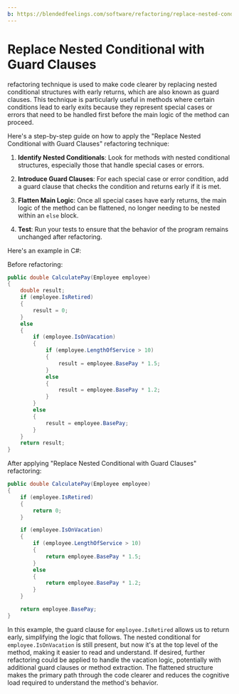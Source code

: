 ```yaml
---
b: https://blendedfeelings.com/software/refactoring/replace-nested-conditional-with-cuard-clauses-refactoring.md
---
```


# Replace Nested Conditional with Guard Clauses 
refactoring technique is used to make code clearer by replacing nested conditional structures with early returns, which are also known as guard clauses. This technique is particularly useful in methods where certain conditions lead to early exits because they represent special cases or errors that need to be handled first before the main logic of the method can proceed.

Here's a step-by-step guide on how to apply the "Replace Nested Conditional with Guard Clauses" refactoring technique:

1. **Identify Nested Conditionals**: Look for methods with nested conditional structures, especially those that handle special cases or errors.

2. **Introduce Guard Clauses**: For each special case or error condition, add a guard clause that checks the condition and returns early if it is met.

3. **Flatten Main Logic**: Once all special cases have early returns, the main logic of the method can be flattened, no longer needing to be nested within an `else` block.

4. **Test**: Run your tests to ensure that the behavior of the program remains unchanged after refactoring.

Here's an example in C#:

Before refactoring:

```csharp
public double CalculatePay(Employee employee)
{
    double result;
    if (employee.IsRetired)
    {
        result = 0;
    }
    else
    {
        if (employee.IsOnVacation)
        {
            if (employee.LengthOfService > 10)
            {
                result = employee.BasePay * 1.5;
            }
            else
            {
                result = employee.BasePay * 1.2;
            }
        }
        else
        {
            result = employee.BasePay;
        }
    }
    return result;
}
```

After applying "Replace Nested Conditional with Guard Clauses" refactoring:

```csharp
public double CalculatePay(Employee employee)
{
    if (employee.IsRetired)
    {
        return 0;
    }

    if (employee.IsOnVacation)
    {
        if (employee.LengthOfService > 10)
        {
            return employee.BasePay * 1.5;
        }
        else
        {
            return employee.BasePay * 1.2;
        }
    }

    return employee.BasePay;
}
```

In this example, the guard clause for `employee.IsRetired` allows us to return early, simplifying the logic that follows. The nested conditional for `employee.IsOnVacation` is still present, but now it's at the top level of the method, making it easier to read and understand. If desired, further refactoring could be applied to handle the vacation logic, potentially with additional guard clauses or method extraction. The flattened structure makes the primary path through the code clearer and reduces the cognitive load required to understand the method's behavior.
